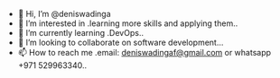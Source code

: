 - 👋 Hi, I’m @deniswadinga
- 👀 I’m interested in .learning more skills and applying them..
- 🌱 I’m currently learning .DevOps..
- 💞️ I’m looking to collaborate on software development...
- 📫 How to reach me .email: deniswadingaf@gmail.com  or whatsapp +971 529963340..

<!---
deniswadinga/deniswadinga is a ✨ special ✨ repository because its `README.md` (this file) appears on your GitHub profile.
You can click the Preview link to take a look at your changes.
--->
